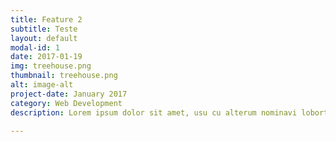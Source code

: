 ```yaml
---
title: Feature 2
subtitle: Teste
layout: default
modal-id: 1
date: 2017-01-19
img: treehouse.png
thumbnail: treehouse.png
alt: image-alt
project-date: January 2017
category: Web Development
description: Lorem ipsum dolor sit amet, usu cu alterum nominavi lobortis. At duo novum diceret. Tantas apeirian vix et, usu sanctus postulant inciderint ut, populo diceret necessitatibus in vim. Cu eum dicam feugiat noluisse.

---
```

